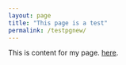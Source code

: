 ```yaml
---
layout: page
title: "This page is a test"
permalink: /testpgnew/
---
```


<p>
This is content for my page.
<a
href="/sampleimage.png">here</a>.
</p>
